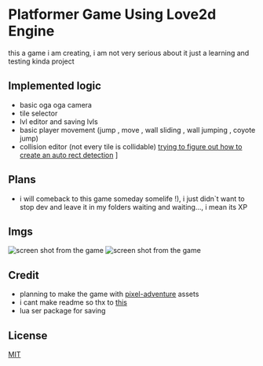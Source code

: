 # Platformer Game Using Love2d Engine

this a game i am creating, i am not very serious about it just a learning and testing kinda project

## Implemented logic
- basic oga oga camera 
- tile selector 
- lvl editor and saving lvls
- basic player movement (jump , move , wall sliding , wall jumping , coyote jump)
- collision editor (not every tile is collidable) [trying to figure out how to create an auto rect detection](https://gamedev.stackexchange.com/questions/129648/algorithm-for-healing-multiple-rectangles-into-a-smaller-number-of-rectangles) ]




## Plans
- i will comeback to this game someday somelife !), i just didn`t want to stop dev and leave it in my folders waiting and waiting..., i mean its XP

## Imgs
![screen shot from the game](https://github.com/tee/love2d-platformer-not-finished/blob/main/Screenshot_1.png?raw=true)
![screen shot from the game](https://github.com/tee/love2d-platformer-not-finished/blob/main/Screenshot_2.png?raw=true)


## Credit
- planning to make the game with [pixel-adventure](https://pixelfrog-assets.itch.io/pixel-adventure-1) assets
- i cant make readme so thx to [this](https://www.makeareadme.com/#mind-reading)
- lua ser package for saving

## License
[MIT](https://choosealicense.com/licenses/mit/)
